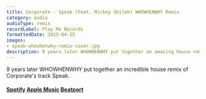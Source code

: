 ```yaml
---
title: Corporate - Speak (Feat. Mickey Shiloh) WHOWHENWHY Remix
category: audio
audioType: remix
recordLabel: Play Me Records
formattedDate: 2025-04-25
images:
- speak-whowhenwhy-remix-cover.jpg
description: 9 years later WHOWHENWHY put together an amazing house remix of Corporate's track Speak.
--- 
```


9 years later WHOWHENWHY put together an incredible house remix of Corporate's track Speak.

#### [Spotify](https://open.spotify.com/album/5xqQwwZSdQNW6JiGzfgikI?si=xLvkyslBQI-5KLWMZwiW_Q) [Apple Music](https://music.apple.com/us/album/speak-whowhenwhy-remix/1807418167?i=1807418168) [Beatport](https://www.beatport.com/release/speak-whowhenwhy-remix/5028177)





